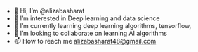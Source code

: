 - 👋 Hi, I’m @alizabasharat
- 👀 I’m interested in Deep learning and data science 
- 🌱 I’m currently learning deep learning algorithms, tensorflow, 
- 💞️ I’m looking to collaborate on learning AI algorithms 
- 📫 How to reach me alizabasharat48@gmail.com

<!---
alizabasharat/alizabasharat is a ✨ special ✨ repository because its `README.md` (this file) appears on your GitHub profile.
You can click the Preview link to take a look at your changes.
--->
